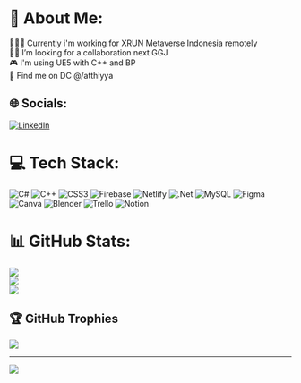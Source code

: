 # 💫 About Me:
👩🏻‍💻 Currently i'm working for XRUN Metaverse Indonesia remotely<br>🤝🏻 I’m looking for a collaboration next GGJ<br>🎮 I'm using UE5 with C++ and BP<br>📧 Find me on DC @/atthiyya


## 🌐 Socials:
[![LinkedIn](https://img.shields.io/badge/LinkedIn-%230077B5.svg?logo=linkedin&logoColor=white)](https://linkedin.com/in/atthiyya) 

# 💻 Tech Stack:
![C#](https://img.shields.io/badge/c%23-%23239120.svg?style=flat&logo=c-sharp&logoColor=white) ![C++](https://img.shields.io/badge/c++-%2300599C.svg?style=flat&logo=c%2B%2B&logoColor=white) ![CSS3](https://img.shields.io/badge/css3-%231572B6.svg?style=flat&logo=css3&logoColor=white) ![Firebase](https://img.shields.io/badge/firebase-%23039BE5.svg?style=flat&logo=firebase) ![Netlify](https://img.shields.io/badge/netlify-%23000000.svg?style=flat&logo=netlify&logoColor=#00C7B7) ![.Net](https://img.shields.io/badge/.NET-5C2D91?style=flat&logo=.net&logoColor=white) ![MySQL](https://img.shields.io/badge/mysql-%2300f.svg?style=flat&logo=mysql&logoColor=white) 	![Figma](https://img.shields.io/badge/figma-%23F24E1E.svg?style=flat&logo=figma&logoColor=white) ![Canva](https://img.shields.io/badge/Canva-%2300C4CC.svg?style=flat&logo=Canva&logoColor=white) ![Blender](https://img.shields.io/badge/blender-%23F5792A.svg?style=flat&logo=blender&logoColor=white) ![Trello](https://img.shields.io/badge/Trello-%23026AA7.svg?style=flat&logo=Trello&logoColor=white) ![Notion](https://img.shields.io/badge/Notion-%23000000.svg?style=flat&logo=notion&logoColor=white)
# 📊 GitHub Stats:
![](https://github-readme-stats.vercel.app/api?username=Atthiyyath&theme=dark&hide_border=false&include_all_commits=true&count_private=true)<br/>
![](https://github-readme-streak-stats.herokuapp.com/?user=Atthiyyath&theme=dark&hide_border=false)<br/>
![](https://github-readme-stats.vercel.app/api/top-langs/?username=Atthiyyath&theme=dark&hide_border=false&include_all_commits=true&count_private=true&layout=compact)

## 🏆 GitHub Trophies
![](https://github-profile-trophy.vercel.app/?username=Atthiyyath&theme=dracula&no-frame=false&no-bg=false&margin-w=4)

---
[![](https://visitcount.itsvg.in/api?id=Atthiyyath&icon=7&color=9)](https://visitcount.itsvg.in)

<!-- Proudly created with GPRM ( https://gprm.itsvg.in ) -->
